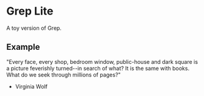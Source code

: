 # Grep Lite

A toy version of Grep.

## Example

"Every face, every shop, bedroom window, public-house and 
dark square is a picture feverishly turned--in search of what?
It is the same with books.
What do we seek through millions of pages?"

- Virginia Wolf
